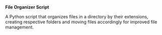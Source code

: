 **File Organizer Script**

A Python script that organizes files in a directory by their extensions, creating respective folders and moving files accordingly for improved file management.
